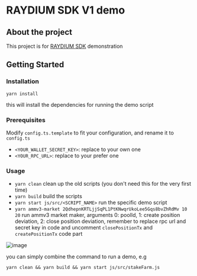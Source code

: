 # RAYDIUM SDK V1 demo

## About the project
This project is for [RAYDIUM SDK](https://github.com/raydium-io/raydium-sdk) demonstration

## Getting Started
### Installation

`yarn install`

this will install the dependencies for running the demo script

### Prerequisites
Modify `config.ts.template` to fit your configuration, and rename it to `config.ts`

- `<YOUR_WALLET_SECRET_KEY>`: replace to your own one
- `<YOUR_RPC_URL>`: replace to your prefer one

### Usage

- `yarn clean` clean up the old scripts (you don't need this for the very first time)
- `yarn build` build the scripts
- `yarn start js/src/<SCRIPT_NAME>` run the specific demo script
- `yarn ammv3-market 2QdhepnKRTLjjSqPL1PtKNwqrUkoLee5Gqs8bvZhRdMv 10 20` run ammv3 market maker, arguments 0: poolId, 1: create position deviation, 2: close position deviation, remember to replace rpc url and secret key in code and uncomment `closePositionTx` and `createPositionTx` code part

![image](https://github.com/raydium-io/raydium-sdk-V1-demo/assets/6680106/95ddb134-fd02-40eb-a868-3effcfdb2d5e)



you can simply combine the command to run a demo, e.g

`yarn clean && yarn build && yarn start js/src/stakeFarm.js`

